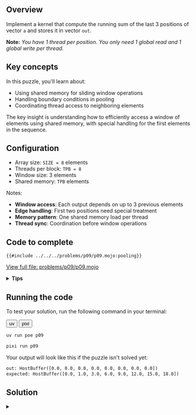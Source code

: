 ## Overview

Implement a kernel that compute the running sum of the last 3 positions of vector `a` and stores it in vector `out`.

**Note:** _You have 1 thread per position. You only need 1 global read and 1 global write per thread._

## Key concepts

In this puzzle, you'll learn about:
- Using shared memory for sliding window operations
- Handling boundary conditions in pooling
- Coordinating thread access to neighboring elements

The key insight is understanding how to efficiently access a window of elements using shared memory, with special handling for the first elements in the sequence.

## Configuration
- Array size: `SIZE = 8` elements
- Threads per block: `TPB = 8`
- Window size: 3 elements
- Shared memory: `TPB` elements

Notes:

- **Window access**: Each output depends on up to 3 previous elements
- **Edge handling**: First two positions need special treatment
- **Memory pattern**: One shared memory load per thread
- **Thread sync**: Coordination before window operations

## Code to complete

```mojo
{{#include ../../../problems/p09/p09.mojo:pooling}}
```
<a href="{{#include ../_includes/repo_url.md}}/blob/main/problems/p09/p09.mojo" class="filename">View full file: problems/p09/p09.mojo</a>

<details>
<summary><strong>Tips</strong></summary>

<div class="solution-tips">

1. Load data and call `barrier()`
2. Special cases: `out[0] = shared[0]`, `out[1] = shared[0] + shared[1]`
3. General case: `if 1 < global_i < size`
4. Sum three elements: `shared[local_i - 2] + shared[local_i - 1] + shared[local_i]`
</div>
</details>

## Running the code

To test your solution, run the following command in your terminal:

<div class="code-tabs" data-tab-group="package-manager">
  <div class="tab-buttons">
    <button class="tab-button">uv</button>
    <button class="tab-button">pixi</button>
  </div>
  <div class="tab-content">

```bash
uv run poe p09
```

  </div>
  <div class="tab-content">

```bash
pixi run p09
```

  </div>
</div>

Your output will look like this if the puzzle isn't solved yet:
```txt
out: HostBuffer([0.0, 0.0, 0.0, 0.0, 0.0, 0.0, 0.0, 0.0])
expected: HostBuffer([0.0, 1.0, 3.0, 6.0, 9.0, 12.0, 15.0, 18.0])
```

## Solution

<details class="solution-details">
<summary></summary>

```mojo
{{#include ../../../solutions/p09/p09.mojo:pooling_solution}}
```

<div class="solution-explanation">

The solution implements a sliding window sum using shared memory with these key steps:

1. **Shared memory setup**
   - Allocates `TPB` elements in shared memory:
     ```txt
     Input array:  [0.0 1.0 2.0 3.0 4.0 5.0 6.0 7.0]
     Block shared: [0.0 1.0 2.0 3.0 4.0 5.0 6.0 7.0]
     ```
   - Each thread loads one element from global memory
   - `barrier()` ensures all data is loaded

2. **Boundary cases**
   - Position 0: Single element
     ```txt
     out[0] = shared[0] = 0.0
     ```
   - Position 1: Sum of first two elements
     ```txt
     out[1] = shared[0] + shared[1] = 0.0 + 1.0 = 1.0
     ```

3. **Main window operation**
   - For positions 2 and beyond:
     ```txt
     Position 2: shared[0] + shared[1] + shared[2] = 0.0 + 1.0 + 2.0 = 3.0
     Position 3: shared[1] + shared[2] + shared[3] = 1.0 + 2.0 + 3.0 = 6.0
     Position 4: shared[2] + shared[3] + shared[4] = 2.0 + 3.0 + 4.0 = 9.0
     ...
     ```
   - Window calculation using local indices:
     ```txt
     # Sliding window of 3 elements
     window_sum = shared[i-2] + shared[i-1] + shared[i]
     ```

4. **Memory access pattern**
   - One global read per thread into shared memory
   - One global write per thread from shared memory
   - Uses shared memory for efficient neighbor access
   - Maintains coalesced memory access pattern

This approach optimizes performance through:
- Minimal global memory access
- Fast shared memory neighbor lookups
- Clean boundary handling
- Efficient memory coalescing

The final output shows the cumulative window sums:
```txt
[0.0, 1.0, 3.0, 6.0, 9.0, 12.0, 15.0, 18.0]
```
</div>
</details>
